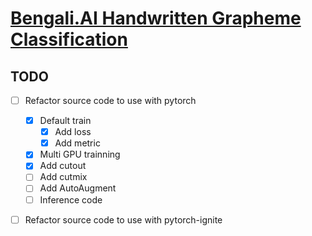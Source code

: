 # [Bengali.AI Handwritten Grapheme Classification](https://www.kaggle.com/c/bengaliai-cv19)


## TODO
- [ ] Refactor source code to use with pytorch
    - [x] Default train
        - [x] Add loss
        - [x] Add metric
    - [x] Multi GPU trainning
    - [x] Add cutout
    - [ ] Add cutmix
    - [ ] Add AutoAugment
    - [ ] Inference code
        
- [ ] Refactor source code to use with pytorch-ignite

